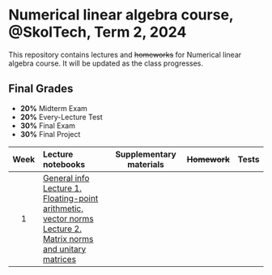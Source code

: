 # Numerical linear algebra course, @SkolTech, Term 2, 2024

This repository contains lectures and ~~homeworks~~ for Numerical linear algebra course. It will be updated as the class progresses.

## Final Grades
- **20%** Midterm Exam
- **20%** Every-Lecture Test  
- **30%** Final Exam
- **30%** Final Project

| Week | Lecture notebooks | Supplementary materials | ~~Homework~~ | Tests |
|:------:|:----------|:----------:|:----------:|:-------:|
|1| [General info](lectures/general_info.ipynb) <br> [Lecture 1. Floating-point arithmetic, vector norms](./lectures/lecture-1/lecture-1.ipynb) <br> [Lecture 2. Matrix norms and unitary matrices](./lectures/lecture-2/lecture-2.ipynb) | | | |
